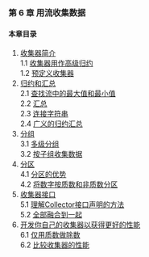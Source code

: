 ### 第 6 章 用流收集数据 ###
#### 本章目录 ####
1.	[收集器简介](Course1.java)   
1.1	[收集器用作高级归约](Course11.java)   
1.2	[预定义收集器](Course12.java)   
2.	[归约和汇总](Course2.java)   
2.1	[查找流中的最大值和最小值](Course21.java)   
2.2	[汇总](Course22.java)   
2.3	[连接字符串](Course23.java)   
2.4	[广义的归约汇总](Course24.java)   
3.	[分组](Course3.java)   
3.1	[多级分组](Course31.java)   
3.2	[按子组收集数据](Course32.java)   
4.	[分区](Course4.java)   
4.1	[分区的优势](Course41.java)   
4.2	[将数字按质数和非质数分区](Course42.java)   
5.	[收集器接口](Course5.java)   
5.1	[理解Collector接口声明的方法](Course51.java)   
5.2	[全部融合到一起](Course52.java)   
6.	[开发你自己的收集器以获得更好的性能](Course6.java)   
6.1	[仅用质数做除数](Course61.java)   
6.2	[比较收集器的性能](Course62.java)   
